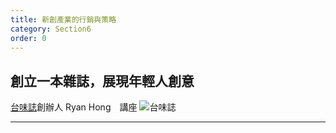 ```yaml
---
title: 新創產業的行銷與策略
category: Section6
order: 0
---
```



## 創立一本雜誌，展現年輕人創意
[台味誌](http://www.tai-way.com/)創辦人 Ryan Hong　講座
![台味誌](/icixin/images/lessons/tai-way.png)

---